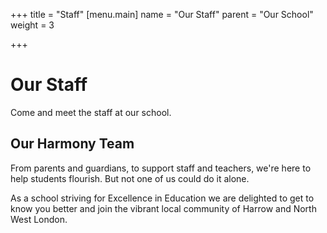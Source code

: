 +++
title = "Staff"
[menu.main]
name = "Our Staff"
parent = "Our School"
weight = 3

+++
# Our Staff

Come and meet the staff at our school.

## Our Harmony Team

From parents and guardians, to support staff and teachers, we're here to help students flourish. But not one of us could do it alone.   
  
As a school striving for Excellence in Education we are delighted to get to know you better and join the vibrant local community of Harrow and North West London.